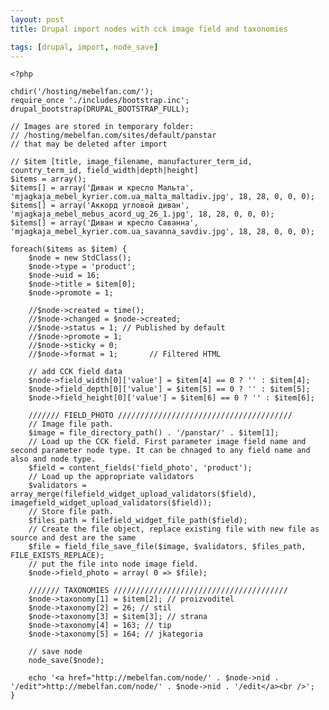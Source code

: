 ```yaml
---
layout: post
title: Drupal import nodes with cck image field and taxonomies

tags: [drupal, import, node_save]
---
```


    <?php

    chdir('/hosting/mebelfan.com/');
    require_once './includes/bootstrap.inc';
    drupal_bootstrap(DRUPAL_BOOTSTRAP_FULL);

    // Images are stored in temporary folder:
    // /hosting/mebelfan.com/sites/default/panstar
    // that may be deleted after import

    // $item [title, image_filename, manufacturer_term_id, country_term_id, field_width|depth|height]
    $items = array();
    $items[] = array('Диван и кресло Мальта', 'mjagkaja_mebel_kyrier.com.ua_malta_maltadiv.jpg', 18, 28, 0, 0, 0);
    $items[] = array('Аккорд угловой диван', 'mjagkaja_mebel_mebus_acord_ug_26_1.jpg', 18, 28, 0, 0, 0);
    $items[] = array('Диван и кресло Саванна', 'mjagkaja_mebel_kyrier.com.ua_savanna_savdiv.jpg', 18, 28, 0, 0, 0);

    foreach($items as $item) {
        $node = new StdClass();
        $node->type = 'product';
        $node->uid = 16;
        $node->title = $item[0];
        $node->promote = 1;

        //$node->created = time();
        //$node->changed = $node->created;
        //$node->status = 1; // Published by default
        //$node->promote = 1;
        //$node->sticky = 0;
        //$node->format = 1;       // Filtered HTML

        // add CCK field data
        $node->field_width[0]['value'] = $item[4] == 0 ? '' : $item[4];
        $node->field_depth[0]['value'] = $item[5] == 0 ? '' : $item[5];
        $node->field_height[0]['value'] = $item[6] == 0 ? '' : $item[6];

        /////// FIELD_PHOTO ///////////////////////////////////////
        // Image file path.
        $image = file_directory_path() . '/panstar/' . $item[1];
        // Load up the CCK field. First parameter image field name and second parameter node type. It can be chnaged to any field name and also and node type.
        $field = content_fields('field_photo', 'product');
        // Load up the appropriate validators
        $validators = array_merge(filefield_widget_upload_validators($field), imagefield_widget_upload_validators($field));
        // Store file path.
        $files_path = filefield_widget_file_path($field);
        // Create the file object, replace existing file with new file as source and dest are the same
        $file = field_file_save_file($image, $validators, $files_path, FILE_EXISTS_REPLACE);
        // put the file into node image field.
        $node->field_photo = array( 0 => $file);

        /////// TAXONOMIES ///////////////////////////////////////
        $node->taxonomy[1] = $item[2]; // proizvoditel
        $node->taxonomy[2] = 26; // stil
        $node->taxonomy[3] = $item[3]; // strana
        $node->taxonomy[4] = 163; // tip
        $node->taxonomy[5] = 164; // jkategoria

        // save node
        node_save($node);

        echo '<a href="http://mebelfan.com/node/' . $node->nid . '/edit">http://mebelfan.com/node/' . $node->nid . '/edit</a><br />';
    }
